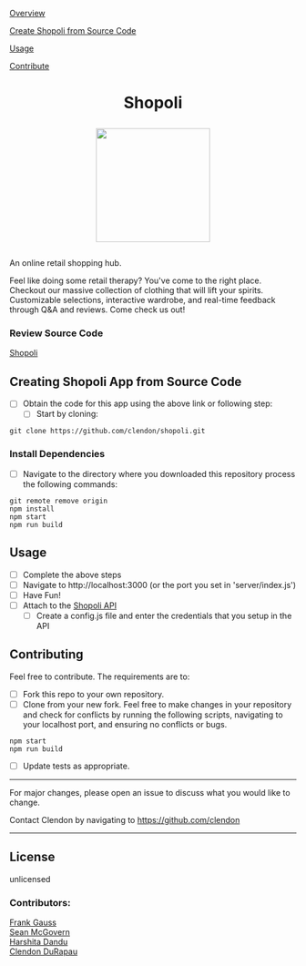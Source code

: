 [Overview](#shopoli)

[Create Shopoli from Source Code](#creating-shopoli-app-from-source-code)

[Usage](#usage)

[Contribute](#contributing)

# <p align="center"> Shopoli </p> <p align="center"><img src="https://i.imgur.com/6uNfTbL.png"  width="200"  height="auto"></p>

An online retail shopping hub.

Feel like doing some retail therapy? You've come to the right place. Checkout our massive collection of clothing that will lift your spirits. Customizable selections, interactive wardrobe, and real-time feedback through Q&A and reviews. Come check us out!

### Review Source Code
[Shopoli](https://github.com/clendon/Shopoli)

## Creating Shopoli App from Source Code

- [ ] Obtain the code for this app using the above link or following step:
	- [ ] Start by cloning:
```
git clone https://github.com/clendon/shopoli.git
```

### Install Dependencies

- [ ] Navigate to the directory where you downloaded this repository process the following commands:

```
git remote remove origin
npm install
npm start
npm run build
```

## Usage
- [ ] Complete the above steps
- [ ] Navigate to http://localhost:3000 (or the port you set in 'server/index.js')
- [ ] Have Fun!
- [ ] Attach to the [Shopoli API](https://github.com/clendon/shopoli-API)
  - [ ] Create a config.js file and enter the credentials that you setup in the API

## Contributing

Feel free to contribute. The requirements are to:
- [ ] Fork this repo to your own repository.
- [ ] Clone from your new fork.
Feel free to make changes in your repository and check for conflicts by running the following scripts, navigating to your localhost port, and ensuring no conflicts or bugs.

```
npm start
npm run build
```
- [ ] Update tests as appropriate.

---
For major changes, please open an issue to discuss what you would like to change.

Contact Clendon by navigating to https://github.com/clendon

---

## License

unlicensed

### Contributors:

[Frank Gauss](https://github.com/tobefranklyspeaking)<br>
[Sean McGovern](https://github.com/smcgovern-proj)<br>
[Harshita Dandu](https://github.com/harshi8)<br>
[Clendon DuRapau](https://github.com/clendon)
